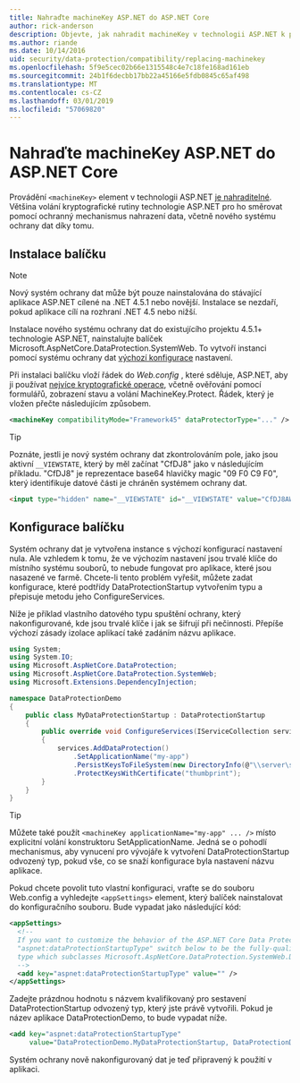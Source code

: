 ```yaml
---
title: Nahraďte machineKey ASP.NET do ASP.NET Core
author: rick-anderson
description: Objevte, jak nahradit machineKey v technologii ASP.NET k povolení používání systému ochrany dat nové a lepší zabezpečení.
ms.author: riande
ms.date: 10/14/2016
uid: security/data-protection/compatibility/replacing-machinekey
ms.openlocfilehash: 5f9e5cec02b66e1315548c4e7c18fe168ad161eb
ms.sourcegitcommit: 24b1f6decbb17bb22a45166e5fdb0845c65af498
ms.translationtype: MT
ms.contentlocale: cs-CZ
ms.lasthandoff: 03/01/2019
ms.locfileid: "57069820"
---
```

# <a name="replace-the-aspnet-machinekey-in-aspnet-core"></a>Nahraďte machineKey ASP.NET do ASP.NET Core

<a name="compatibility-replacing-machinekey"></a>

Provádění `<machineKey>` element v technologii ASP.NET [je nahraditelné](https://blogs.msdn.microsoft.com/webdev/2012/10/23/cryptographic-improvements-in-asp-net-4-5-pt-2/). Většina volání kryptografické rutiny technologie ASP.NET pro ho směrovat pomocí ochranný mechanismus nahrazení data, včetně nového systému ochrany dat díky tomu.

## <a name="package-installation"></a>Instalace balíčku

> [!NOTE]
> Nový systém ochrany dat může být pouze nainstalována do stávající aplikace ASP.NET cílené na .NET 4.5.1 nebo novější. Instalace se nezdaří, pokud aplikace cílí na rozhraní .NET 4.5 nebo nižší.

Instalace nového systému ochrany dat do existujícího projektu 4.5.1+ technologie ASP.NET, nainstalujte balíček Microsoft.AspNetCore.DataProtection.SystemWeb. To vytvoří instanci pomocí systému ochrany dat [výchozí konfigurace](xref:security/data-protection/configuration/default-settings) nastavení.

Při instalaci balíčku vloží řádek do *Web.config* , které sděluje, ASP.NET, aby ji používat [nejvíce kryptografické operace](https://blogs.msdn.microsoft.com/webdev/2012/10/23/cryptographic-improvements-in-asp-net-4-5-pt-2/), včetně ověřování pomocí formulářů, zobrazení stavu a volání MachineKey.Protect. Řádek, který je vložen přečte následujícím způsobem.

```xml
<machineKey compatibilityMode="Framework45" dataProtectorType="..." />
```

>[!TIP]
> Poznáte, jestli je nový systém ochrany dat zkontrolováním pole, jako jsou aktivní `__VIEWSTATE`, který by měl začínat "CfDJ8" jako v následujícím příkladu. "CfDJ8" je reprezentace base64 hlavičky magic "09 F0 C9 F0", který identifikuje datové části je chráněn systémem ochrany dat.

```html
<input type="hidden" name="__VIEWSTATE" id="__VIEWSTATE" value="CfDJ8AWPr2EQPTBGs3L2GCZOpk..." />
```

## <a name="package-configuration"></a>Konfigurace balíčku

Systém ochrany dat je vytvořena instance s výchozí konfigurací nastavení nula. Ale vzhledem k tomu, že ve výchozím nastavení jsou trvalé klíče do místního systému souborů, to nebude fungovat pro aplikace, které jsou nasazené ve farmě. Chcete-li tento problém vyřešit, můžete zadat konfigurace, které podtřídy DataProtectionStartup vytvořením typu a přepisuje metodu jeho ConfigureServices.

Níže je příklad vlastního datového typu spuštění ochrany, který nakonfigurované, kde jsou trvalé klíče i jak se šifrují při nečinnosti. Přepíše výchozí zásady izolace aplikací také zadáním názvu aplikace.

```csharp
using System;
using System.IO;
using Microsoft.AspNetCore.DataProtection;
using Microsoft.AspNetCore.DataProtection.SystemWeb;
using Microsoft.Extensions.DependencyInjection;

namespace DataProtectionDemo
{
    public class MyDataProtectionStartup : DataProtectionStartup
    {
        public override void ConfigureServices(IServiceCollection services)
        {
            services.AddDataProtection()
                .SetApplicationName("my-app")
                .PersistKeysToFileSystem(new DirectoryInfo(@"\\server\share\myapp-keys\"))
                .ProtectKeysWithCertificate("thumbprint");
        }
    }
}
```

>[!TIP]
> Můžete také použít `<machineKey applicationName="my-app" ... />` místo explicitní volání konstruktoru SetApplicationName. Jedná se o pohodlí mechanismus, aby vynucení pro vývojáře k vytvoření DataProtectionStartup odvozený typ, pokud vše, co se snaží konfigurace byla nastavení názvu aplikace.

Pokud chcete povolit tuto vlastní konfiguraci, vraťte se do souboru Web.config a vyhledejte `<appSettings>` element, který balíček nainstalovat do konfiguračního souboru. Bude vypadat jako následující kód:

```xml
<appSettings>
  <!--
  If you want to customize the behavior of the ASP.NET Core Data Protection stack, set the
  "aspnet:dataProtectionStartupType" switch below to be the fully-qualified name of a
  type which subclasses Microsoft.AspNetCore.DataProtection.SystemWeb.DataProtectionStartup.
  -->
  <add key="aspnet:dataProtectionStartupType" value="" />
</appSettings>
```

Zadejte prázdnou hodnotu s názvem kvalifikovaný pro sestavení DataProtectionStartup odvozený typ, který jste právě vytvořili. Pokud je název aplikace DataProtectionDemo, to bude vypadat níže.

```xml
<add key="aspnet:dataProtectionStartupType"
     value="DataProtectionDemo.MyDataProtectionStartup, DataProtectionDemo" />
```

Systém ochrany nově nakonfigurovaný dat je teď připravený k použití v aplikaci.
